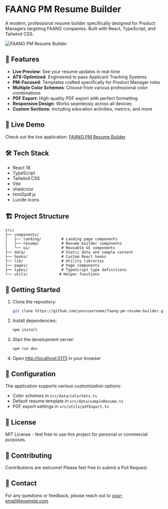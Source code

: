 # FAANG PM Resume Builder

A modern, professional resume builder specifically designed for Product Managers targeting FAANG companies. Built with React, TypeScript, and Tailwind CSS.

![FAANG PM Resume Builder](https://images.unsplash.com/photo-1600880292203-757bb62b4baf?auto=format&fit=crop&q=80&w=1200)

## 🌟 Features

- **Live Preview**: See your resume updates in real-time
- **ATS-Optimized**: Engineered to pass Applicant Tracking Systems
- **PM-Focused**: Templates crafted specifically for Product Manager roles
- **Multiple Color Schemes**: Choose from various professional color combinations
- **PDF Export**: High-quality PDF export with perfect formatting
- **Responsive Design**: Works seamlessly across all devices
- **Custom Sections**: Including education activities, metrics, and more

## 🚀 Live Demo

Check out the live application: [FAANG PM Resume Builder](https://faangresume.netlify.app)

## 🛠️ Tech Stack

- React 18
- TypeScript
- Tailwind CSS
- Vite
- shadcn/ui
- html2pdf.js
- Lucide Icons

## 🏗️ Project Structure

```
src/
├── components/
│   ├── landing/         # Landing page components
│   ├── resume/          # Resume builder components
│   └── ui/              # Reusable UI components
├── data/                # Static data and sample content
├── hooks/               # Custom React hooks
├── lib/                 # Utility libraries
├── pages/               # Page components
├── types/               # TypeScript type definitions
└── utils/              # Helper functions
```

## 🚀 Getting Started

1. Clone the repository:
   ```bash
   git clone https://github.com/yourusername/faang-pm-resume-builder.git
   ```

2. Install dependencies:
   ```bash
   npm install
   ```

3. Start the development server:
   ```bash
   npm run dev
   ```

4. Open [http://localhost:5173](http://localhost:5173) in your browser

## 🔧 Configuration

The application supports various customization options:

- Color schemes in `src/data/colorSets.ts`
- Default resume template in `src/data/sampleResume.ts`
- PDF export settings in `src/utils/pdfExport.ts`

## 📄 License

MIT License - feel free to use this project for personal or commercial purposes.

## 🤝 Contributing

Contributions are welcome! Please feel free to submit a Pull Request.

## 📧 Contact

For any questions or feedback, please reach out to [your-email@example.com](mailto:your-email@example.com)